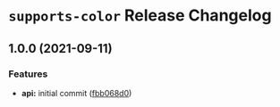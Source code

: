 # `supports-color` Release Changelog

<a name="1.0.0"></a>
## 1.0.0 (2021-09-11)

### Features

* **api:** initial commit ([fbb068d0](https://github.com/zkat/supports-color/commit/fbb068d070687eac0ecbef23015c07cd025ce161))

